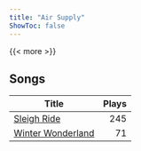 ```yaml
---
title: "Air Supply"
ShowToc: false
---
```


{{< more >}}

## Songs
Title | Plays 
----- | -----: 
[Sleigh Ride](/songs/sleigh-ride) | 245
[Winter Wonderland](/songs/winter-wonderland) | 71

